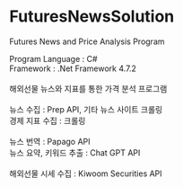 # FuturesNewsSolution
Futures News and Price Analysis Program

Program Language : C#<br/>
Framework : .Net Framework 4.7.2<br/>
<br/>
해외선물 뉴스와 지표를 통한 가격 분석 프로그램<br/>
<br/>
뉴스 수집 : Prep API, 기타 뉴스 사이트 크롤링<br/>
경제 지표 수집 : 크롤링<br/>
<br/>
뉴스 번역 : Papago API<br/>
뉴스 요약, 키워드 추출 : Chat GPT API<br/>
<br/>
해외선물 시세 수집 : Kiwoom Securities API<br/>
